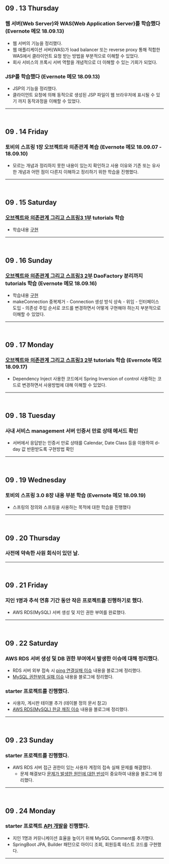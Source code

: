 
## 09 . 13 Thursday

### 웹 서버(Web Server)와 WAS(Web Application Server)를 학습했다 (Evernote 메모 18.09.13)
+ 웹 서버의 기능을 정리했다.
+ 웹 애플리케이션 서버(WAS)가 load balancer 또는 reverse proxy 통해 적합한 WAS에서 클라이언트 요청 받는 방법을 부분적으로 이해할 수 있었다.
+ 회사 서비스의 프록시 서버 역할을 개념적으로 더 이해할 수 있는 기회가 되었다.

### JSP를 학습했다 (Evernote 메모 18.09.13)
+ JSP의 기능을 정리했다.
+ 클라이언트 요청에 의해 동적으로 생성된 JSP 파일이 웹 브라우저에 표시될 수 있기 까지 동작과정을 이해할 수 있었다.

---
<br>

## 09 . 14 Friday

### 토비의 스프링 1장 오브젝트와 의존관계 복습 (Evernote 메모 18.09.07 - 18.09.10)
+ 모르는 개념과 정리하지 못한 내용이 있는지 확인하고 사용 이유와 기존 또는 유사한 개념과 어떤 점이 다른지 이해하고 정리하기 위한 학습을 진행했다.

---
<br>

## 09 . 15 Saturday

### [오브젝트와 의존관계 그리고 스프링3 1부](https://www.youtube.com/watch?v=SZydc3BS--s) tutorials 학습
+ 학습내용 [구현](https://github.com/nttejun/lecture-tutorial/tree/master/spring-denpendency/src/main/java/spring/dependency)

---
<br>

## 09 . 16 Sunday
 
### [오브젝트와 의존관계 그리고 스프링3 2부](https://www.youtube.com/watch?v=JI7RNrWqp7k) DaoFactory 분리까지 tutorials 학습 (Evernote 메모 18.09.16) 
+ 학습내용 [구현](https://github.com/nttejun/lecture-tutorial/tree/master/spring-denpendency/src/main/java/spring/dependency)
+ makeConnection 중복제거 - Connection 생성 방식 상속 - 위임 - 인터페이스 도입 - 의존성 주입 순서로 코드를 변경하면서 어떻게 구현해야 하는지 부분적으로 이해할 수 있었다.

---
<br>

## 09 . 17 Monday

### [오브젝트와 의존관계 그리고 스프링3 2부](https://www.youtube.com/watch?v=JI7RNrWqp7k) tutorials 학습 (Evernote 메모 18.09.17)
+ Dependency Inject 사용한 코드에서 Spring Inversion of control 사용하는 코드로 변경하면서 사용방법에 대해 이해할 수 있었다.

---
<br>

## 09 . 18 Tuesday

### 사내 서비스 management 서버 인증서 만료 상태 메서드 확인
+ 서버에서 응답받는 인증서 만료 상태를 Calendar, Date Class 등을 이용하여 d-day 값 반환받도록 구현방법 확인

---
<br>

## 09 . 19 Wednesday

### 토비의 스프링 3.0 8장 내용 부분 학습 (Evernote 메모 18.09.19)
+ 스프링의 정의와 스프링을 사용하는 목적에 대한 학습을 진행했다

---
<br>

## 09 . 20 Thursday

### 사전에 약속한 사원 회식이 있던 날.

---
<br>

## 09 . 21 Friday

### 지인 1명과 추석 연휴 기간 동안 작은 프로젝트를 진행하기로 했다.
+ AWS RDS(MySQL) 서버 생성 및 지인 권한 부여를 완료했다.

---
<br>

## 09 . 22 Saturday

### AWS RDS 서버 생성 및 DB 권한 부여에서 발생한 이슈에 대해 정리했다.
+ RDS 서버 외부 접속 시 [ping 연결실패 이슈](http://wjjeong.tistory.com/11) 내용을 블로그에 정리했다.
+ [MySQL 권한부여 실패 이슈](http://wjjeong.tistory.com/10) 내용을 블로그에 정리했다.

### starter 프로젝트를 진행했다.
+ 사용자, 게시판 테이블 추가 (테이블 정의 문서 참고)
+ [AWS RDS(MySQL) 한글 깨짐 이슈](http://wjjeong.tistory.com/12) 내용을 블로그에 정리했다.

---
<br>

## 09 . 23 Sunday

### starter 프로젝트를 진행했다.
+ AWS RDS 서버 접근 권한이 있는 사용자 계정의 접속 실패 문제를 해결했다.
    + 문제 해결보다 [문제가 발생한 원인에 대한 반성](http://wjjeong.tistory.com/13)이 중요하여 내용을 블로그에 정리했다.

---
<br>

## 09 . 24 Monday

### starter 프로젝트 [API 개발](https://github.com/nttejun/starter-api/tree/master/src/main/java/starter/api)을 진행했다.
+ 지인 1명과 커뮤니케이션 효율을 높이기 위해 MySQL Comment를 추가했다.
+ SpringBoot JPA, Builder 패턴으로 아이디 조회, 회원등록 테스트 코드를 구현했다.

---
<br>


